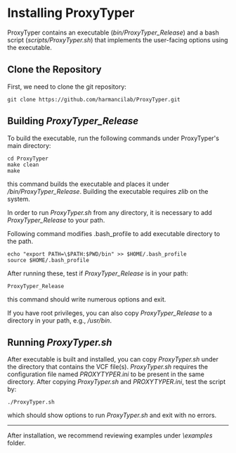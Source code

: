 # Installing ProxyTyper

ProxyTyper contains an executable (*bin/ProxyTyper_Release*) and a bash script (*scripts/ProxyTyper.sh*) that implements the user-facing options using the executable.

## Clone the Repository
First, we need to clone the git repository:
```
git clone https://github.com/harmancilab/ProxyTyper.git
```



## Building *ProxyTyper_Release*
To build the executable, run the following commands under ProxyTyper's main directory:
```
cd ProxyTyper
make clean
make
```
this command builds the executable and places it under */bin/ProxyTyper_Release*. Building the executable requires *zlib* on the system.

In order to run *ProxyTyper.sh* from any directory, it is necessary to add *ProxyTyper_Release* to your path.

Following command modifies .bash_profile to add executable directory to the path.
```
echo "export PATH=\$PATH:$PWD/bin" >> $HOME/.bash_profile
source $HOME/.bash_profile
```

After running these, test if *ProxyTyper_Release* is in your path:
```
ProxyTyper_Release
```
this command should write numerous options and exit. 

If you have root privileges, you can also copy *ProxyTyper_Release* to a directory in your path, e.g., */usr/bin*.

## Running *ProxyTyper.sh*
After executable is built and installed, you can copy *ProxyTyper.sh* under the directory that contains the VCF file(s). *ProxyTyper.sh* requires the configuration file named *PROXYTYPER.ini* to be present in the same directory. After copying *ProxyTyper.sh* and *PROXYTYPER.ini*, test the script by:
```
./ProxyTyper.sh
```
which should show options to run *ProxyTyper.sh* and exit with no errors. 

---
After installation, we recommend reviewing examples under *\examples* folder.
